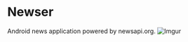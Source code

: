 # Newser

Android news application powered by newsapi.org. 
![Imgur](https://i.imgur.com/oPWsn2W.png)
